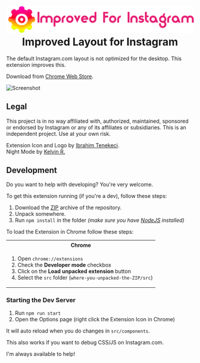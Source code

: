 <h1 align="center">
<img src="src/img/logo/logotype_horizontal.png?raw=true" alt="Improved for Instagram" width="512">
<br>
Improved Layout for Instagram
</h1>

The default Instagram.com layout is not optimized for the desktop. This extension improves this.

Download from [Chrome Web Store](https://chrome.google.com/webstore/detail/nekeeojpcbiehcignddhindbgacbghmi).

![Screenshot](https://raw.githubusercontent.com/kurtextrem/Instagram-Extended/master/src/webstore/night.png 'Logo Title Text 1')

## Legal

This project is in no way affiliated with, authorized, maintained, sponsored or endorsed by Instagram or any of its affiliates or
subsidiaries. This is an independent project. Use at your own risk.

Extension Icon and Logo by [Ibrahim Tenekeci](https://github.com/ihtiht).<br>
Night Mode by [Kelvin R.](https://github.com/KLVN)

## Development

Do you want to help with developing? You're very welcome.

To get this extension running (if you're a dev), follow these steps:

1.  Download the [ZIP](https://github.com/kurtextrem/Twitch5/archive/master.zip) archive of the repository.
2.  Unpack somewhere.
3.  Run `npm install` in the folder _(make sure you have [NodeJS](https://nodejs.org/en/) installed)_

To load the Extension in Chrome follow these steps:

<table>
	<tr>
		<th>Chrome</th>
	</tr>
	<tr>
		<td>
			<ol>
				<li>Open <code>chrome://extensions</code>
				<li>Check the <strong>Developer mode</strong> checkbox
				<li>Click on the <strong>Load unpacked extension</strong> button
				<li>Select the <code>src</code> folder (<code>where-you-unpacked-the-ZIP/src</code>)
			</ol>
		</td>
	</tr>
</table>

### Starting the Dev Server

1.  Run `npm run start`
2.  Open the Options page (right click the Extension Icon in Chrome)

It will auto reload when you do changes in `src/components`.

This also works if you want to debug CSS/JS on Instagram.com.

I'm always available to help!
